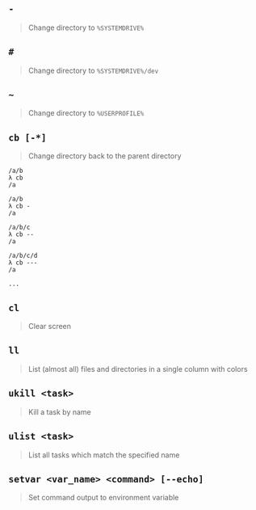 ## `-`
> Change directory to `%SYSTEMDRIVE%`

## `#`
> Change directory to `%SYSTEMDRIVE%/dev`

## `~`
> Change directory to `%USERPROFILE%`

## `cb [-*]`
> Change directory back to the parent directory

```
/a/b
λ cb
/a

/a/b
λ cb -
/a

/a/b/c
λ cb --
/a

/a/b/c/d
λ cb ---
/a

...
```

## `cl`
> Clear screen

## `ll`
> List (almost all) files and directories in a single column with colors

## `ukill <task>`
> Kill a task by name

## `ulist <task>`
> List all tasks which match the specified name

## `setvar <var_name> <command> [--echo]`
> Set command output to environment variable